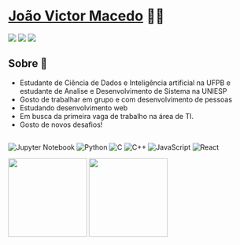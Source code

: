 # <a href="https://instagram.com/joaovictor_hm?utm_medium=copy_link">João Victor Macedo</a> 	:man_technologist:
<div> 
  <a href="https://instagram.com/joaovictor_hm" target="_blank"><img src="https://img.shields.io/badge/-Instagram-%23E4405F?style=for-the-badge&logo=instagram&logoColor=white" target="_blank"></a>
  <a href = "mailto:jvhm@academico.ufpb.br"><img src="https://img.shields.io/badge/-Gmail-%23333?style=for-the-badge&logo=gmail&logoColor=white" target="_blank"></a>
  <a href="https://www.linkedin.com/in/rafaella-ballerini-45875016a" target="_blank"><img src="https://img.shields.io/badge/-LinkedIn-%230077B5?style=for-the-badge&logo=linkedin&logoColor=white" target="_blank"></a> 
</div>

 ## Sobre :memo:
- Estudante de Ciência de Dados e Inteligência artificial na UFPB e estudante de Analise e Desenvolvimento de Sistema na UNIESP<br/>
- Gosto de trabalhar em grupo e com desenvolvimento de pessoas<br/>
- Estudando desenvolvimento web<br/>
- Em busca da primeira vaga de trabalho na área de TI.<br/>
- Gosto de novos desafios!<br/>
                                                             
##
![Jupyter Notebook](https://img.shields.io/badge/jupyter-%23FA0F00.svg?style=for-the-badge&logo=jupyter&logoColor=white)
![Python](https://img.shields.io/badge/Python-14354C?style=for-the-badge&logo=python&logoColor=white)
![C](https://img.shields.io/badge/c-%2300599C.svg?style=for-the-badge&logo=c&logoColor=white)
![C++](https://img.shields.io/badge/c++-%2300599C.svg?style=for-the-badge&logo=c%2B%2B&logoColor=white)
![JavaScript](https://img.shields.io/badge/javascript-%23323330.svg?style=for-the-badge&logo=javascript&logoColor=%23F7DF1E)
![React](https://img.shields.io/badge/React-20232A?style=for-the-badge&logo=react&logoColor=61DAFB)
<div>
  <img height="160em" src="https://github-readme-stats.vercel.app/api?username=joaovictorhm22&show_icons=true&theme=dracula&include_all_commits=true&count_private=true"/>
  <img height="160em" src="https://github-readme-stats.vercel.app/api/top-langs/?username=joaovictorhm&layout=compact&langs_count=7&theme=dracula"/>
</div>
